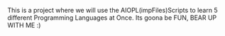 This is a project where we will use the AIOPL(impFiles)Scripts to learn 5 different Programming Languages at Once. 
Its goona be FUN, BEAR UP WITH ME :) 

